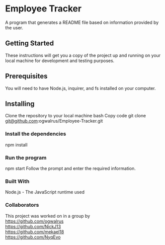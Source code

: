 # Employee Tracker
A program that generates a README file based on information provided by the user.

## Getting Started
These instructions will get you a copy of the project up and running on your local machine for development and testing purposes.

## Prerequisites
You will need to have Node.js, inquirer, and fs installed on your computer.

## Installing
Clone the repository to your local machine
bash
Copy code
git clone git@github.com:ogwalrus/Employee-Tracker.git
### Install the dependencies
npm install
### Run the program
npm start
Follow the prompt and enter the required information.



### Built With
Node.js - The JavaScript runtime used
### Collaborators
This project was worked on in a group by <br/>
https://github.com/ogwalrus <br/>
https://github.com/NickJ13 <br/>
https://github.com/mekael18 <br/>
https://github.com/NyqEvo